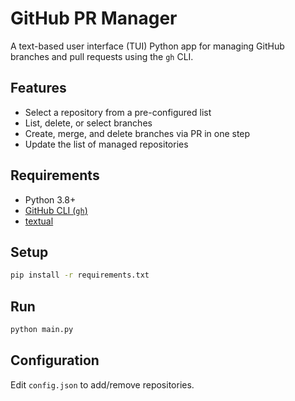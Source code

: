 # GitHub PR Manager

A text-based user interface (TUI) Python app for managing GitHub branches and pull requests using the `gh` CLI.

## Features
- Select a repository from a pre-configured list
- List, delete, or select branches
- Create, merge, and delete branches via PR in one step
- Update the list of managed repositories

## Requirements
- Python 3.8+
- [GitHub CLI (`gh`)](https://cli.github.com/)
- [textual](https://github.com/Textualize/textual)

## Setup
```bash
pip install -r requirements.txt
```

## Run
```bash
python main.py
```

## Configuration
Edit `config.json` to add/remove repositories.
